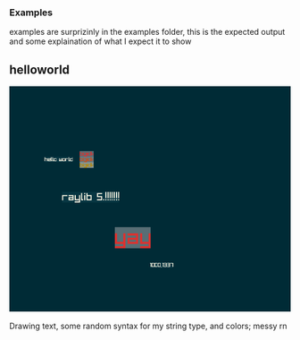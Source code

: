 ### Examples

examples are surprizinly in the examples folder, this is the expected output and some explaination of what I expect it to show

## helloworld

![](helloworld.png)

Drawing text, some random syntax for my string type, and colors; messy rn